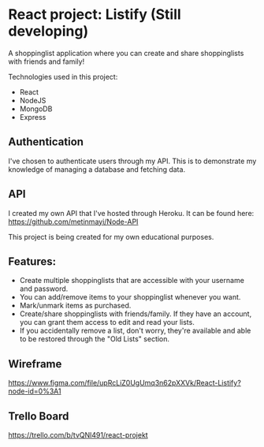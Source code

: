# React project: Listify (Still developing)

A shoppinglist application where you can create and share shoppinglists with friends and family!

Technologies used in this project:
* React
* NodeJS
* MongoDB
* Express

## Authentication
I've chosen to authenticate users through my API. This is to demonstrate my knowledge of managing a database and fetching data.

## API
I created my own API that I've hosted through Heroku. It can be found here:
https://github.com/metinmayi/Node-API

This project is being created for my own educational purposes.

## Features:
* Create multiple shoppinglists that are accessible with your username and password.
* You can add/remove items to your shoppinglist whenever you want.
* Mark/unmark items as purchased.
* Create/share shoppinglists with friends/family. If they have an account, you can grant them access to edit and read your lists.
* If you accidentally remove a list, don't worry, they're available and able to be restored through the "Old Lists" section.


## Wireframe
https://www.figma.com/file/upRcLiZ0UgUmq3n62pXXVk/React-Listify?node-id=0%3A1
## Trello Board
https://trello.com/b/tvQNl491/react-projekt
